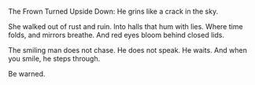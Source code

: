 The Frown Turned Upside Down:
He grins like a crack in the sky.

She walked out of rust and ruin.
Into halls that hum with lies.
Where time folds, and mirrors breathe.
And red eyes bloom behind closed lids.

The smiling man does not chase.
He does not speak.
He waits.
And when you smile, 
he steps through.

Be warned.
